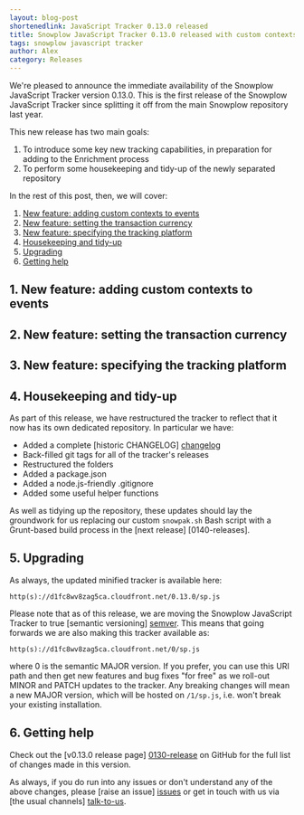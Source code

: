 ```yaml
---
layout: blog-post
shortenedlink: JavaScript Tracker 0.13.0 released
title: Snowplow JavaScript Tracker 0.13.0 released with custom contexts
tags: snowplow javascript tracker
author: Alex
category: Releases
---
```


We're pleased to announce the immediate availability of the Snowplow JavaScript Tracker version 0.13.0. This is the first release of the Snowplow JavaScript Tracker since splitting it off from the main Snowplow repository last year.

This new release has two main goals:

1. To introduce some key new tracking capabilities, in preparation for adding to the Enrichment process
2. To perform some housekeeping and tidy-up of the newly separated repository

In the rest of this post, then, we will cover:

1. [New feature: adding custom contexts to events](/blog/2014/01/26/snowplow-javascript-tracker-0.8.3-released-with-custom-contexts/#context)
2. [New feature: setting the transaction currency](/blog/2014/01/26/snowplow-javascript-tracker-0.8.3-released-with-custom-contexts/#currency)
3. [New feature: specifying the tracking platform](/blog/2014/01/26/snowplow-javascript-tracker-0.8.3-released-with-custom-contexts/#platform)
4. [Housekeeping and tidy-up](/blog/2014/01/26/snowplow-javascript-tracker-0.8.3-released-with-custom-contexts/#tidyup)
5. [Upgrading](/blog/2014/01/26/snowplow-javascript-tracker-0.8.3-released-with-custom-contexts/#upgrading)
6. [Getting help](/blog/2014/01/26/snowplow-javascript-tracker-0.8.3-released-with-custom-contexts/#help)

<!--more-->

<h2><a name="">1. New feature: adding custom contexts to events</a></h2>


<h2><a name="">2. New feature: setting the transaction currency</a></h2>


<h2><a name="">3. New feature: specifying the tracking platform</a></h2>


<h2><a name="">4. Housekeeping and tidy-up</a></h2>

As part of this release, we have restructured the tracker to reflect that it now has its own dedicated repository. In particular we have:

* Added a complete [historic CHANGELOG] [changelog]
* Back-filled git tags for all of the tracker's releases
* Restructured the folders
* Added a package.json
* Added a node.js-friendly .gitignore
* Added some useful helper functions

As well as tidying up the repository, these updates should lay the groundwork for us replacing our custom `snowpak.sh` Bash script with a Grunt-based build process in the [next release] [0140-releases].

<h2><a name="">5. Upgrading</a></h2>

As always, the updated minified tracker is available here:

    http(s)://d1fc8wv8zag5ca.cloudfront.net/0.13.0/sp.js

Please note that as of this release, we are moving the Snowplow JavaScript Tracker to true [semantic versioning] [semver]. This means that going forwards we are also making this tracker available as:

    http(s)://d1fc8wv8zag5ca.cloudfront.net/0/sp.js

where 0 is the semantic MAJOR version. If you prefer, you can use this URI path and then get new features and bug fixes "for free" as we roll-out MINOR and PATCH updates to the tracker. Any breaking changes will mean a new MAJOR version, which will be hosted on `/1/sp.js`, i.e. won't break your existing installation.

<h2><a name="">6. Getting help</a></h2>

Check out the [v0.13.0 release page] [0130-release] on GitHub for the full list of changes made in this version.

As always, if you do run into any issues or don't understand any of the above changes, please [raise an issue] [issues] or get in touch with us via [the usual channels] [talk-to-us].


[changelog]: xxx

[semver]: http://semver.org/spec/v2.0.0.html
[0140-issues]: xxx
[0130-release]: xxx

[issues]: https://github.com/snowplow/snowplow/issues
[talk-to-us]: https://github.com/snowplow/snowplow/wiki/Talk-to-us